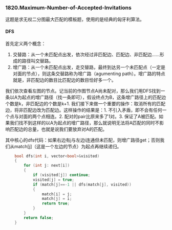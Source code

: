 ### 1820.Maximum-Number-of-Accepted-Invitations

这题是求无权二分图最大匹配的模板题，使用的是经典的匈牙利算法。

#### DFS
首先定义两个概念：
1. 交替路：从一个未匹配点出发，依次经过非匹配边、匹配边、非匹配边……形成的路径叫交替路。
2. 增广路：从一个未匹配点出发，走交替路，最终到达另一个未匹配点（一定是对面的节点），则这条交替路称为增广路（agumenting path）。增广路的特点就是，非匹配边的数目比匹配边的数目恰好多一个。

我们依次查看左图的节点。记当前的作图节点A尚未配对，那么我们用DFS找到一条以A为起点的增广路径（找一条即可），假设终点为B，这条增广路径上的匹配边个数是k，非匹配边的个数是k+1. 我们接下来做一个重要的操作：取消所有的匹配边，将非匹配边改为匹配边。这样操作的结果是：1. 不引入矛盾，即不会有任何一个点与对面的两个点相连。2. 配对的pair比原来多了1对。3. 保证了A被匹配。如果我们找不到这样的以A为起点的增广路径，那么就说明无法将A匹配的同时不影响匹配边的总量，也就是说我们要放弃对A的匹配。

其中核心的dfs代码：如果右边有j与左边i连通但未匹配，则增广路径get；否则我们从match[j]（这是一个左边的节点）为起点再继续递归。
```cpp
    bool dfs(int i, vector<bool>&visited)
    {
        for (int j: next[i])
        {
            if (visited[j]) continue;
            visited[j] = true;
            if (match[j]==-1 || dfs(match[j], visited))
            {
                match[i] = j;
                match[j] = i;
                return true;
            }
        }
        return false;
    }
```    
